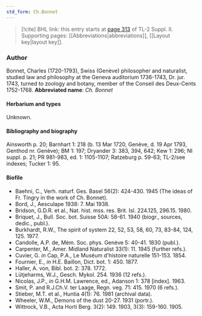 ```yaml
---
std_form: Ch.Bonnet
---
```


> [!cite] BHL link: this entry starts at [page 313](https://www.biodiversitylibrary.org/page/33265510) of TL-2 Suppl. II.
> Supporting pages: [[Abbreviations|abbreviations]], [[Layout key|layout key]].

### Author

Bonnet, Charles (1720-1793), Swiss (Genève) philosopher and naturalist, studied law and philosophy at the Geneva auditorium 1736-1743, Dr. jur. 1743, turned to zoology and botany, member of the Conseil des Deux-Cents 1752-1768. 
**Abbreviated name**: *Ch. Bonnet*

#### Herbarium and types

Unknown.

#### Bibliography and biography

Ainsworth p. 20; Barnhart 1: 218 (b. 13 Mar 1720, Genève, d. 19 Apr 1793, Genthod nr. Genève); BM 1: 197; Dryander 3: 383, 394, 642; Kew 1: 296; NI suppl. p. 21; PR 981-983, ed. 1: 1105-1107; Ratzeburg p. 59-63; TL-2/see indexes; Tucker 1: 95.

#### Biofile

- Baehni, C., Verh. naturf. Ges. Basel 56(2): 424-430. 1945 (The ideas of Fr. Tingry in the work of Ch. Bonnet).
- Bord, J., Aesculape 1938: 7. Mai 1938.
- Bridson, G.D.R. et al., Nat. hist. mss. res. Brit. Isl. 224.125, 296.15. 1980.
- Briquet, J., Bull. Soc. bot. Suisse 50A: 58-61. 1940 (biogr., sources, dedic., publ.).
- Burkhardt, R.W., The spirit of system 22, 52, 53, 58, 60, 73, 83-84, 124, 125. 1977.
- Candolle, A.P. de, Mém. Soc. phys. Genève 5: 40-41. 1830 (publ.).
- Carpenter, M., Amer. Midland Naturalist 33(1): 11. 1945 (further refs.).
- Cuvier, G. *in* Cap, P.A., Le Muséum d'histoire naturelle 151-153. 1854.
- Fournier, E., *in* H.E. Baillon, Dict. bot. 1: 450. 1877.
- Haller, A. von, Bibl. bot. 2: 378. 1772.
- Lütjeharms, W.J., Gesch. Mykol. 254. 1936 (12 refs.).
- Nicolas, J.P., *in* G.H.M. Lawrence, ed., Adanson 1: 378 \[index\]. 1963.
- Smit, P. and R.J.Ch.V. ter Laage, Regn. veg. 71: 415. 1970 (6 refs.).
- Stieber, M.T. et al., Huntia 4(1): 76. 1981 (archival data).
- Wheeler, W.M., Demons of the dust 20-27. 1931 (portr.).
- Wittrock, V.B., Acta Horti Berg. 3(2): 149. 1903, 3(3): 159-160. 1905.

